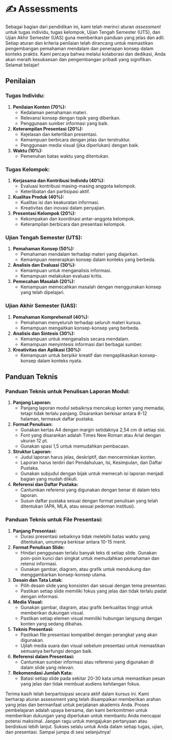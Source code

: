 # ✍️ Assessments

Sebagai bagian dari pendidikan ini, kami telah merinci aturan _assessment_ untuk tugas individu, tugas kelompok, Ujian Tengah Semester (UTS), dan Ujian Akhir Semester (UAS) guna memberikan panduan yang jelas dan adil. Setiap aturan dan kriteria penilaian telah dirancang untuk memastikan pengembangan pemahaman mendalam dan penerapan konsep dalam konteks praktis. Kami percaya bahwa melalui kolaborasi dan dedikasi, Anda akan meraih kesuksesan dan pengembangan pribadi yang signifikan. Selamat belajar!

## Penilaian

### Tugas Individu:

1. **Penilaian Konten (70%):**
   * Kedalaman pemahaman materi.
   * Relevansi konsep dengan topik yang diberikan.
   * Penggunaan sumber informasi yang baik.
2. **Keterampilan Presentasi (20%):**
   * Kejelasan dan ketertiban presentasi.
   * Kemampuan berbicara dengan jelas dan terstruktur.
   * Penggunaan media visual (jika diperlukan) dengan baik.
3. **Waktu (10%):**
   * Pemenuhan batas waktu yang ditentukan.

### Tugas Kelompok:

1. **Kerjasama dan Kontribusi Individu (40%):**
   * Evaluasi kontribusi masing-masing anggota kelompok.
   * Keterlibatan dan partisipasi aktif.
2. **Kualitas Produk (40%):**
   * Kualitas isi dan keakuratan informasi.
   * Kreativitas dan inovasi dalam penyajian.
3. **Presentasi Kelompok (20%):**
   * Kekompakan dan koordinasi antar-anggota kelompok.
   * Keterampilan berbicara dan presentasi kelompok.

### Ujian Tengah Semester (UTS):

1. **Pemahaman Konsep (50%):**
   * Pemahaman mendalam terhadap materi yang diajarkan.
   * Kemampuan menerapkan konsep dalam konteks yang berbeda.
2. **Analisis dan Evaluasi (30%):**
   * Kemampuan untuk menganalisis informasi.
   * Kemampuan melakukan evaluasi kritis.
3. **Pemecahan Masalah (20%):**
   * Kemampuan memecahkan masalah dengan menggunakan konsep yang telah dipelajari.

### Ujian Akhir Semester (UAS):

1. **Pemahaman Komprehensif (40%):**
   * Pemahaman menyeluruh terhadap seluruh materi kursus.
   * Kemampuan mengaitkan konsep-konsep yang berbeda.
2. **Analisis dan Sintesis (30%):**
   * Kemampuan untuk menganalisis secara mendalam.
   * Kemampuan menyintesis informasi dari berbagai sumber.
3. **Kreativitas dan Aplikasi (30%):**
   * Kemampuan untuk berpikir kreatif dan mengaplikasikan konsep-konsep dalam konteks nyata.

## Panduan Teknis

### Panduan Teknis untuk Penulisan Laporan Modul:

1. **Panjang Laporan:**
   * Panjang laporan modul sebaiknya mencakup konten yang memadai, tetapi tidak terlalu panjang. Disarankan berkisar antara 8-12 halaman, termasuk daftar pustaka.
2. **Format Penulisan:**
   * Gunakan kertas A4 dengan margin setidaknya 2,54 cm di setiap sisi.
   * Font yang disarankan adalah Times New Roman atau Arial dengan ukuran 12 pt.
   * Gunakan spasi 1,5 untuk memudahkan pembacaan.
3. **Struktur Laporan:**
   * Judul laporan harus jelas, deskriptif, dan mencerminkan konten.
   * Laporan harus terdiri dari Pendahuluan, Isi, Kesimpulan, dan Daftar Pustaka.
   * Gunakan subjudul dengan bijak untuk memecah isi laporan menjadi bagian yang mudah diikuti.
4. **Referensi dan Daftar Pustaka:**
   * Cantumkan referensi yang digunakan dengan benar di dalam teks laporan.
   * Susun daftar pustaka sesuai dengan format penulisan yang telah ditentukan (APA, MLA, atau sesuai pedoman institusi).

### Panduan Teknis untuk File Presentasi:

1. **Panjang Presentasi:**
   * Durasi presentasi sebaiknya tidak melebihi batas waktu yang ditentukan, umumnya berkisar antara 10-15 menit.
2. **Format Penulisan Slide:**
   * Hindari penggunaan terlalu banyak teks di setiap slide. Gunakan poin-poin kunci dan singkat untuk memudahkan pemahaman dan retensi informasi.
   * Gunakan gambar, diagram, atau grafik untuk mendukung dan menggambarkan konsep-konsep utama.
3. **Desain dan Tata Letak:**
   * Pilih desain slide yang konsisten dan sesuai dengan tema presentasi.
   * Pastikan setiap slide memiliki fokus yang jelas dan tidak terlalu padat dengan informasi.
4. **Media Visual:**
   * Gunakan gambar, diagram, atau grafik berkualitas tinggi untuk memberikan dukungan visual.
   * Pastikan setiap elemen visual memiliki hubungan langsung dengan konten yang sedang dibahas.
5. **Teknis Presentasi:**
   * Pastikan file presentasi kompatibel dengan perangkat yang akan digunakan.
   * Ujilah media suara dan visual sebelum presentasi untuk memastikan semuanya berfungsi dengan baik.
6. **Referensi dalam Presentasi:**
   * Cantumkan sumber informasi atau referensi yang digunakan di dalam slide yang relevan.
7. **Rekomendasi Jumlah Kata:**
   * Batasi setiap slide pada sekitar 20-30 kata untuk memastikan pesan yang jelas dan tidak membuat audiens kehilangan fokus.

Terima kasih telah berpartisipasi secara aktif dalam kursus ini. Kami berharap aturan assessment yang telah disampaikan memberikan arahan yang jelas dan bermanfaat untuk perjalanan akademis Anda. Proses pembelajaran adalah upaya bersama, dan kami berkomitmen untuk memberikan dukungan yang diperlukan untuk membantu Anda mencapai potensi maksimal. Jangan ragu untuk mengajukan pertanyaan atau berdiskusi lebih lanjut. Sukses selalu untuk Anda dalam setiap tugas, ujian, dan presentasi. Sampai jumpa di sesi selanjutnya!
